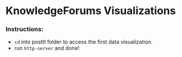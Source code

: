 # KnowledgeForums Visualizations

### Instructions:
- `cd` into postIt folder to access the first data visualization.
- run `http-server` and done!